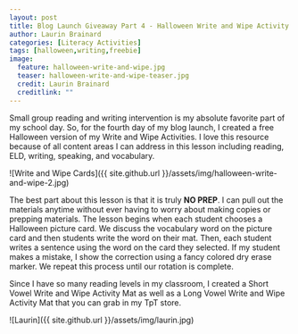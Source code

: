 ```yaml
---
layout: post
title: Blog Launch Giveaway Part 4 - Halloween Write and Wipe Activity
author: Laurin Brainard
categories: [Literacy Activities]
tags: [halloween,writing,freebie]
image:
  feature: halloween-write-and-wipe.jpg
  teaser: halloween-write-and-wipe-teaser.jpg
  credit: Laurin Brainard
  creditlink: ""
---
```

Small group reading and writing intervention is my absolute favorite part of my school day. So, for the fourth day of my blog launch, I created a free Halloween version of my Write and Wipe Activities. I love this resource because of all content areas I can address in this lesson including reading, ELD, writing, speaking, and vocabulary.

![Write and Wipe Cards]({{ site.github.url }}/assets/img/halloween-write-and-wipe-2.jpg)

The best part about this lesson is that it is truly **NO PREP**. I can pull out the materials anytime without ever having to worry about making copies or prepping materials. The lesson begins when each student chooses a Halloween picture card. We discuss the vocabulary word on the picture card and then students write the word on their mat. Then, each student writes a sentence using the word on the card they selected. If my student makes a mistake, I show the correction using a fancy colored dry erase marker. We repeat this process until our rotation is complete. 

Since I have so many reading levels in my classroom, I created a Short Vowel Write and Wipe Activity Mat as well as a Long Vowel Write and Wipe Activity Mat that you can grab in my TpT store. 

 ![Laurin]({{ site.github.url }}/assets/img/laurin.jpg)